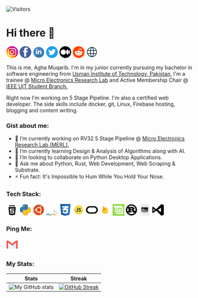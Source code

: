 ![Visitors](https://visitor-badge.laobi.icu/badge?page_id=Agha-Muqarib.Agha-Muqarib)


# Hi there 👋

[![alt text][1.1]][1]
[![alt text][2.1]][2]
[![alt text][3.1]][3]
[![alt text][4.1]][4]
[![alt text][5.1]][5]
[![alt text][6.1]][6]
[![alt text][8.1]][8]


[1.1]: https://github.com/Agha-Muqarib/Agha-Muqarib/blob/main/Images/iconfinder_2018_social_media_popular_app_logo_instagram_3225191.png
[2.1]: https://github.com/Agha-Muqarib/Agha-Muqarib/blob/main/Images/iconfinder_facebook_834722.png
[3.1]: https://github.com/Agha-Muqarib/Agha-Muqarib/blob/main/Images/iconfinder_Social_Media_Socialmedia_network_share_socialnetwork_network-05_227048.png
[4.1]: https://github.com/Agha-Muqarib/Agha-Muqarib/blob/main/Images/iconfinder_2018_social_media_popular_app_logo_twitter_3225183.png
[5.1]: https://github.com/Agha-Muqarib/Agha-Muqarib/blob/main/Images/iconfinder_Medium_circle_7088889.png
[6.1]: https://github.com/Agha-Muqarib/Agha-Muqarib/blob/main/Images/iconfinder_2018_social_media_popular_app_logo_reddit_3225187.png
[7.1]: https://github.com/Agha-Muqarib/Agha-Muqarib/blob/main/Images/iconfinder_112-gmail_email_mail_4202011.png
[8.1]: https://github.com/Agha-Muqarib/Agha-Muqarib/blob/main/Images/iconfinder_SocialMedia_Website-Outline_2959741.png
[9.1]: https://github.com/Agha-Muqarib/Agha-Muqarib/blob/main/Images/iconfinder_10-html5_104494.png
[10.1]: https://github.com/Agha-Muqarib/Agha-Muqarib/blob/main/Images/iconfinder_267_Python_4518857.png
[11.1]: https://github.com/Agha-Muqarib/Agha-Muqarib/blob/main/Images/iconfinder_348_Ubuntu_logo_4375122.png
[12.1]: https://github.com/Agha-Muqarib/Agha-Muqarib/blob/main/Images/iconfinder_MySQL_1012821.png
[14.1]: https://github.com/Agha-Muqarib/Agha-Muqarib/blob/main/Images/iconfinder_badge-css-3_317756.png
[15.1]: https://github.com/Agha-Muqarib/Agha-Muqarib/blob/main/Images/iconfinder_code-programming-javascript-software-develop-command-language_652581.png
[16.1]: https://github.com/Agha-Muqarib/Agha-Muqarib/blob/main/Images/iconfinder_google_firebase_1175544.png
[17.1]: https://github.com/Agha-Muqarib/Agha-Muqarib/blob/main/Images/iconfinder_linux_mint_337127.png
[18.1]: https://github.com/Agha-Muqarib/Agha-Muqarib/blob/main/Images/iconfinder_oracle_4691480.png
[19.1]: https://github.com/Agha-Muqarib/Agha-Muqarib/blob/main/Images/iconfinder_rust_4691305.png
[20.1]: https://github.com/Agha-Muqarib/Agha-Muqarib/blob/main/Images/iconfinder_shellscript_2919.png
[21.1]: https://github.com/Agha-Muqarib/Agha-Muqarib/blob/main/Images/iconfinder_visualstudio_1217096.png

[1]: https://www.instagram.com/_aghamuqarib_/
[2]: https://www.facebook.com/AghaMuqaribb/
[3]: https://www.linkedin.com/in/agha-muqarib-29b5a1178/
[4]: https://twitter.com/MuqaribUllah
[5]: https://medium.com/@aghamuqaribullah
[6]: https://www.reddit.com/user/Muqii_2000
[7]: aghamuqaribullah@gmail.com
[8]: https://muqaribsthoughts.wordpress.com/
[9]: https://html.com/
[10]: https://www.python.org/
[11]: https://ubuntu.com/
[12]: https://www.mysql.com/
[14]: https://www.w3.org/Style/CSS/Overview.en.html
[15]: https://www.javascript.com/
[16]: https://apex.oracle.com/en/
[17]: https://firebase.google.com/docs
[18]: https://linuxmint.com/
[19]: https://www.rust-lang.org/
[20]: https://www.shellscript.sh/
[21]: https://code.visualstudio.com/

This is me, Agha Muqarib. I'm in my junior currently pursuing my bachelor in software engineering from [Usman Institute of Technology, Pakistan.](https://www.uit.edu/) I'm a trainee @ [Micro Electronics Research Lab](https://github.com/merledu) and Active Membership Chair @ [IEEE UIT Student Branch.](https://www.facebook.com/IeeeUitStudentBranch/)

Right now I'm working on 5 Stage Pipeline. I'm also a certified web developer. The side skills include docker, git, Linux, Firebase hosting, blogging and content writing. 

### Gist about me:

- 🔭 I’m currently working on RV32 5 Stage Pipeline @ [Micro Electronics Research Lab (MERL).](https://github.com/merledu)
- 🌱 I’m currently learning Design & Analysis of Algorithms along with AI.
- 👯 I’m looking to collaborate on Python Desktop Applications.
- 💬 Ask me about Python, Rust, Web Development, Web Scraping & Substrate.
- ⚡ Fun fact: It's Impossible to Hum While You Hold Your Nose.

### Tech Stack: 

[![alt text][9.1]][9]
[![alt text][10.1]][10]
[![alt text][11.1]][11]
[![alt text][12.1]][12]
[![alt text][14.1]][14]
[![alt text][15.1]][15]
[![alt text][18.1]][18]
[![alt text][16.1]][16]
[![alt text][17.1]][17]
[![alt text][19.1]][19]
[![alt text][20.1]][20]
[![alt text][21.1]][21]

### Ping Me: 

[![alt text][7.1]][7]



### My Stats: 

Stats        | Streak
------------ | -------------
![My GitHub stats](https://github-readme-stats.vercel.app/api?username=Agha-Muqarib&show_icons=true&theme=radical&count_private=true) | [![GitHub Streak](https://github-readme-streak-stats.herokuapp.com/?user=Agha-Muqarib&theme=radical)](https://git.io/streak-stats)

